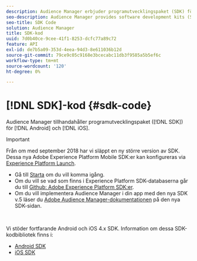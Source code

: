 ```yaml
---
description: Audience Manager erbjuder programutvecklingspaket (SDK) för Android och iOS.
seo-description: Audience Manager provides software development kits (SDKs) for Android and iOS.
seo-title: SDK Code
solution: Audience Manager
title: SDK-kod
uuid: 7d0b40ce-9cee-41f1-8253-dcfc77a89c72
feature: API
exl-id: de7b5a09-353d-4eea-94d3-8e611036b12d
source-git-commit: 79ce9c05c9168e3bcecabc11db3f9585a5b5ef6c
workflow-type: tm+mt
source-wordcount: '120'
ht-degree: 0%

---
```


# [!DNL SDK]-kod {#sdk-code}

Audience Manager tillhandahåller programutvecklingspaket ([!DNL SDK]) för [!DNL Android] och [!DNL iOS].

>[!IMPORTANT]
>
>Från om med september 2018 har vi släppt en ny större version av SDK. Dessa nya Adobe Experience Platform Mobile SDK:er kan konfigureras via [Experience Platform Launch](https://www.adobe.com/experience-platform/launch.html).

* Gå till [Starta](https://launch.adobe.com/) om du vill komma igång.
* Om du vill se vad som finns i Experience Platform SDK-databaserna går du till [Github: Adobe Experience Platform SDK:er](https://github.com/Adobe-Marketing-Cloud/acp-sdks).
* Om du vill implementera Audience Manager i din app med den nya SDK v.5 läser du [Adobe Audience Manager-dokumentationen](https://experienceleague.adobe.com/docs/experience-platform/destinations/catalog/data-management/aam-dil-extension.html?lang=sv-SE) på den nya SDK-sidan.

<br>

Vi stöder fortfarande Android och iOS 4.x SDK. Information om dessa SDK-kodbibliotek finns i:

* [Android SDK](https://experienceleague.adobe.com/docs/mobile-services/android/overview.html)
* [iOS SDK](https://experienceleague.adobe.com/docs/mobile-services/ios/overview.html)
